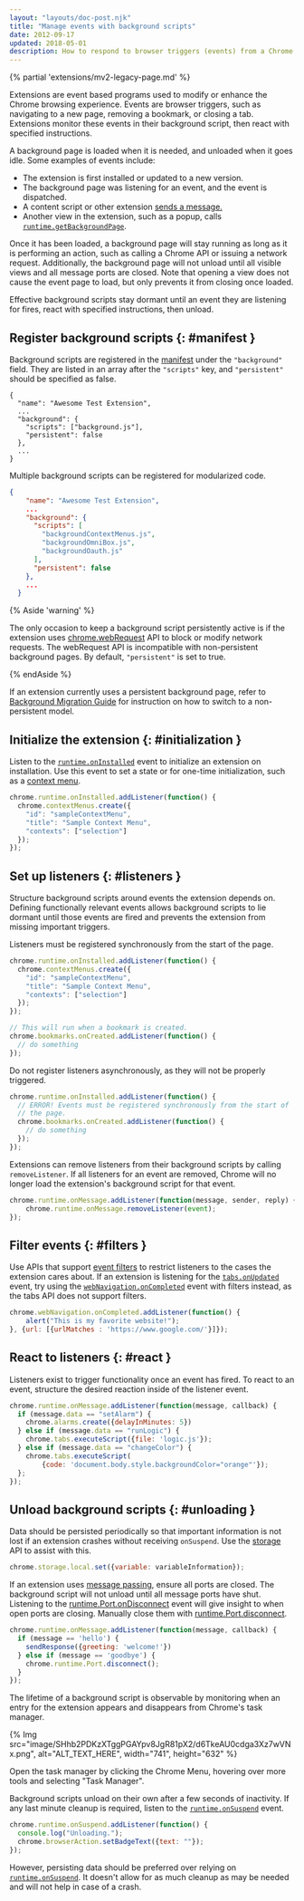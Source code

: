```yaml
---
layout: "layouts/doc-post.njk"
title: "Manage events with background scripts"
date: 2012-09-17
updated: 2018-05-01
description: How to respond to browser triggers (events) from a Chrome Extension background script.
---
```


{% partial 'extensions/mv2-legacy-page.md' %}

Extensions are event based programs used to modify or enhance the Chrome browsing experience. Events
are browser triggers, such as navigating to a new page, removing a bookmark, or closing a tab.
Extensions monitor these events in their background script, then react with specified instructions.

A background page is loaded when it is needed, and unloaded when it goes idle. Some examples of
events include:

- The extension is first installed or updated to a new version.
- The background page was listening for an event, and the event is dispatched.
- A content script or other extension [sends a message.][1]
- Another view in the extension, such as a popup, calls [`runtime.getBackgroundPage`][2].

Once it has been loaded, a background page will stay running as long as it is performing an action,
such as calling a Chrome API or issuing a network request. Additionally, the background page will
not unload until all visible views and all message ports are closed. Note that opening a view does
not cause the event page to load, but only prevents it from closing once loaded.

Effective background scripts stay dormant until an event they are listening for fires, react with
specified instructions, then unload.

## Register background scripts {: #manifest }

Background scripts are registered in the [manifest][3] under the `"background"` field. They are
listed in an array after the `"scripts"` key, and `"persistent"` should be specified as false.

```json/3-6
{
  "name": "Awesome Test Extension",
  ...
  "background": {
    "scripts": ["background.js"],
    "persistent": false
  },
  ...
}
```

Multiple background scripts can be registered for modularized code.

```json
{
    "name": "Awesome Test Extension",
    ...
    "background": {
      "scripts": [
        "backgroundContextMenus.js",
        "backgroundOmniBox.js",
        "backgroundOauth.js"
      ],
      "persistent": false
    },
    ...
  }
```

{% Aside 'warning' %}

The only occasion to keep a background script persistently active is if the extension uses
[chrome.webRequest][4] API to block or modify network requests. The webRequest API is incompatible
with non-persistent background pages. By default, `"persistent"` is set to true.

{% endAside %}

If an extension currently uses a persistent background page, refer to [Background Migration
Guide][5] for instruction on how to switch to a non-persistent model.

## Initialize the extension {: #initialization }

Listen to the [`runtime.onInstalled`][6] event to initialize an extension on installation. Use this
event to set a state or for one-time initialization, such as a [context menu][7].

```js
chrome.runtime.onInstalled.addListener(function() {
  chrome.contextMenus.create({
    "id": "sampleContextMenu",
    "title": "Sample Context Menu",
    "contexts": ["selection"]
  });
});
```

## Set up listeners {: #listeners }

Structure background scripts around events the extension depends on. Defining functionally relevant
events allows background scripts to lie dormant until those events are fired and prevents the
extension from missing important triggers.

Listeners must be registered synchronously from the start of the page.

```js
chrome.runtime.onInstalled.addListener(function() {
  chrome.contextMenus.create({
    "id": "sampleContextMenu",
    "title": "Sample Context Menu",
    "contexts": ["selection"]
  });
});

// This will run when a bookmark is created.
chrome.bookmarks.onCreated.addListener(function() {
  // do something
});
```

Do not register listeners asynchronously, as they will not be properly triggered.

```js
chrome.runtime.onInstalled.addListener(function() {
  // ERROR! Events must be registered synchronously from the start of
  // the page.
  chrome.bookmarks.onCreated.addListener(function() {
    // do something
  });
});
```

Extensions can remove listeners from their background scripts by calling `removeListener`. If all
listeners for an event are removed, Chrome will no longer load the extension's background script for
that event.

```js
chrome.runtime.onMessage.addListener(function(message, sender, reply) {
    chrome.runtime.onMessage.removeListener(event);
});
```

## Filter events {: #filters }

Use APIs that support [event filters][8] to restrict listeners to the cases the extension cares
about. If an extension is listening for the [`tabs.onUpdated`][9] event, try using the
[`webNavigation.onCompleted`][10] event with filters instead, as the tabs API does not support
filters.

```js
chrome.webNavigation.onCompleted.addListener(function() {
    alert("This is my favorite website!");
}, {url: [{urlMatches : 'https://www.google.com/'}]});
```

## React to listeners {: #react }

Listeners exist to trigger functionality once an event has fired. To react to an event, structure
the desired reaction inside of the listener event.

```js
chrome.runtime.onMessage.addListener(function(message, callback) {
  if (message.data == "setAlarm") {
    chrome.alarms.create({delayInMinutes: 5})
  } else if (message.data == "runLogic") {
    chrome.tabs.executeScript({file: 'logic.js'});
  } else if (message.data == "changeColor") {
    chrome.tabs.executeScript(
        {code: 'document.body.style.backgroundColor="orange"'});
  };
});
```

## Unload background scripts {: #unloading }

Data should be persisted periodically so that important information is not lost if an extension
crashes without receiving `onSuspend`. Use the [storage][11] API to assist with this.

```js
chrome.storage.local.set({variable: variableInformation});
```

If an extension uses [message passing][12], ensure all ports are closed. The background script will
not unload until all message ports have shut. Listening to the [runtime.Port.onDisconnect][13] event
will give insight to when open ports are closing. Manually close them with
[runtime.Port.disconnect][14].

```js
chrome.runtime.onMessage.addListener(function(message, callback) {
  if (message == 'hello') {
    sendResponse({greeting: 'welcome!'})
  } else if (message == 'goodbye') {
    chrome.runtime.Port.disconnect();
  }
});
```

The lifetime of a background script is observable by monitoring when an entry for the extension
appears and disappears from Chrome's task manager.

{% Img src="image/SHhb2PDKzXTggPGAYpv8JgR81pX2/d6TkeAU0cdga3Xz7wVNx.png", alt="ALT_TEXT_HERE",
width="741", height="632" %}

Open the task manager by clicking the Chrome Menu, hovering over more tools and selecting "Task
Manager".

Background scripts unload on their own after a few seconds of inactivity. If any last minute cleanup
is required, listen to the [`runtime.onSuspend`][15] event.

```js
chrome.runtime.onSuspend.addListener(function() {
  console.log("Unloading.");
  chrome.browserAction.setBadgeText({text: ""});
});
```

However, persisting data should be preferred over relying on [`runtime.onSuspend`][15]. It doesn't
allow for as much cleanup as may be needed and will not help in case of a crash.

[1]: /docs/extensions/mv2/messaging
[2]: /docs/extensions/reference/runtime#method-getBackgroundPage
[3]: /docs/extensions/reference/tabs
[4]: /docs/extensions/webRequest
[5]: /docs/extensions/mv2/background_migration
[6]: /docs/extensions/reference/runtime#event-onInstalled
[7]: /docs/extensions/reference/contextMenus
[8]: /docs/extensions/reference/events#filtered
[9]: /docs/extensions/reference/tabs#event-onUpdated
[10]: /docs/extensions/reference/webNavigation#event-onCompleted
[11]: /docs/extensions/reference/storage
[12]: /docs/extensions/mv2/messaging
[13]: /docs/extensions/reference/runtime#property-Port-onDisconnect
[14]: /docs/extensions/reference/runtime#property-Port-disconnect
[15]: /docs/extensions/reference/runtime#event-onSuspend

